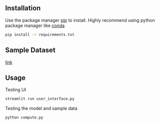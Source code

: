 ## Installation

Use the package manager [pip](https://pip.pypa.io/en/stable/) to install. Highly recommend using python package manager like [conda](https://docs.conda.io/en/latest/)

```bash
pip install -r requirements.txt
```

## Sample Dataset

[link](https://drive.google.com/drive/folders/1wzM8PtgxXgDDeQJtzGXmmEn1x43YDL9l)

## Usage

Testing UI
```bash
streamlit run user_interface.py
```

Testing the model and sample data
```bash
python compute.py
```